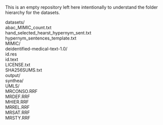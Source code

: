 This is an empty repository left here intentionally to understand the folder hierarchy for the datasets.  

datasets/  
abac_MIMIC_count.txt  
hand_selected_hearst_hypernym_sent.txt  
hypernym_sentences_template.txt  
MIMIC/  
deidentified-medical-text-1.0/  
id.res  
id.text  
LICENSE.txt  
SHA256SUMS.txt  
output/  
synthea/  
UMLS/  
MRCONSO.RRF  
MRDEF.RRF  
MHIER.RRF  
MRREL.RRF  
MRSAT.RRF  
MRSTY.RRF  
